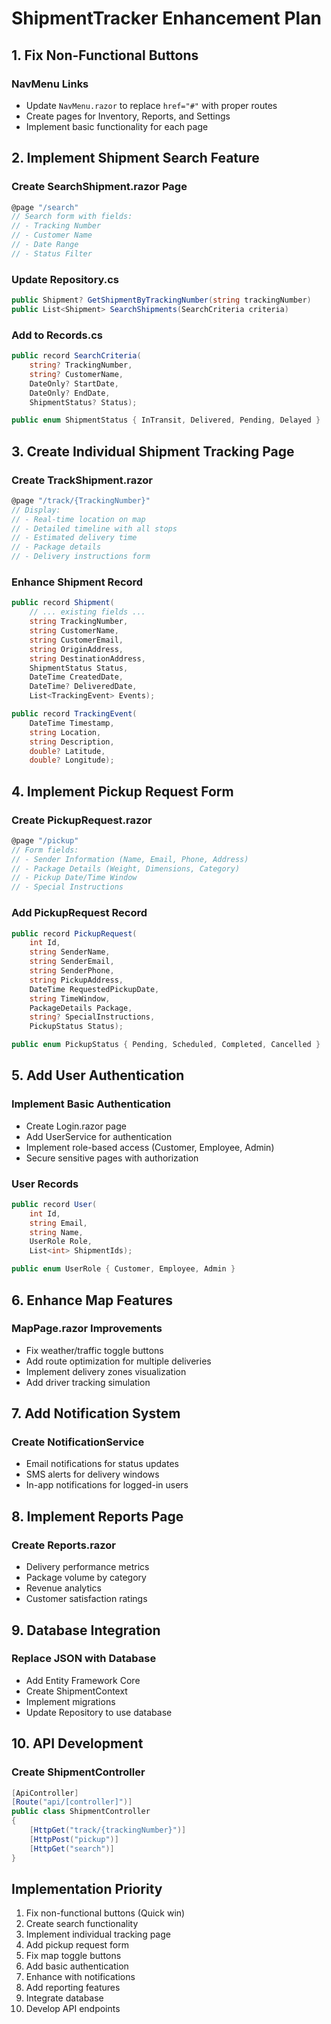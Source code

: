 # ShipmentTracker Enhancement Plan

## 1. Fix Non-Functional Buttons

### NavMenu Links
- Update `NavMenu.razor` to replace `href="#"` with proper routes
- Create pages for Inventory, Reports, and Settings
- Implement basic functionality for each page

## 2. Implement Shipment Search Feature

### Create SearchShipment.razor Page
```csharp
@page "/search"
// Search form with fields:
// - Tracking Number
// - Customer Name
// - Date Range
// - Status Filter
```

### Update Repository.cs
```csharp
public Shipment? GetShipmentByTrackingNumber(string trackingNumber)
public List<Shipment> SearchShipments(SearchCriteria criteria)
```

### Add to Records.cs
```csharp
public record SearchCriteria(
    string? TrackingNumber,
    string? CustomerName,
    DateOnly? StartDate,
    DateOnly? EndDate,
    ShipmentStatus? Status);

public enum ShipmentStatus { InTransit, Delivered, Pending, Delayed }
```

## 3. Create Individual Shipment Tracking Page

### Create TrackShipment.razor
```csharp
@page "/track/{TrackingNumber}"
// Display:
// - Real-time location on map
// - Detailed timeline with all stops
// - Estimated delivery time
// - Package details
// - Delivery instructions form
```

### Enhance Shipment Record
```csharp
public record Shipment(
    // ... existing fields ...
    string TrackingNumber,
    string CustomerName,
    string CustomerEmail,
    string OriginAddress,
    string DestinationAddress,
    ShipmentStatus Status,
    DateTime CreatedDate,
    DateTime? DeliveredDate,
    List<TrackingEvent> Events);

public record TrackingEvent(
    DateTime Timestamp,
    string Location,
    string Description,
    double? Latitude,
    double? Longitude);
```

## 4. Implement Pickup Request Form

### Create PickupRequest.razor
```csharp
@page "/pickup"
// Form fields:
// - Sender Information (Name, Email, Phone, Address)
// - Package Details (Weight, Dimensions, Category)
// - Pickup Date/Time Window
// - Special Instructions
```

### Add PickupRequest Record
```csharp
public record PickupRequest(
    int Id,
    string SenderName,
    string SenderEmail,
    string SenderPhone,
    string PickupAddress,
    DateTime RequestedPickupDate,
    string TimeWindow,
    PackageDetails Package,
    string? SpecialInstructions,
    PickupStatus Status);

public enum PickupStatus { Pending, Scheduled, Completed, Cancelled }
```

## 5. Add User Authentication

### Implement Basic Authentication
- Create Login.razor page
- Add UserService for authentication
- Implement role-based access (Customer, Employee, Admin)
- Secure sensitive pages with authorization

### User Records
```csharp
public record User(
    int Id,
    string Email,
    string Name,
    UserRole Role,
    List<int> ShipmentIds);

public enum UserRole { Customer, Employee, Admin }
```

## 6. Enhance Map Features

### MapPage.razor Improvements
- Fix weather/traffic toggle buttons
- Add route optimization for multiple deliveries
- Implement delivery zones visualization
- Add driver tracking simulation

## 7. Add Notification System

### Create NotificationService
- Email notifications for status updates
- SMS alerts for delivery windows
- In-app notifications for logged-in users

## 8. Implement Reports Page

### Create Reports.razor
- Delivery performance metrics
- Package volume by category
- Revenue analytics
- Customer satisfaction ratings

## 9. Database Integration

### Replace JSON with Database
- Add Entity Framework Core
- Create ShipmentContext
- Implement migrations
- Update Repository to use database

## 10. API Development

### Create ShipmentController
```csharp
[ApiController]
[Route("api/[controller]")]
public class ShipmentController
{
    [HttpGet("track/{trackingNumber}")]
    [HttpPost("pickup")]
    [HttpGet("search")]
}
```

## Implementation Priority

1. Fix non-functional buttons (Quick win)
2. Create search functionality
3. Implement individual tracking page
4. Add pickup request form
5. Fix map toggle buttons
6. Add basic authentication
7. Enhance with notifications
8. Add reporting features
9. Integrate database
10. Develop API endpoints